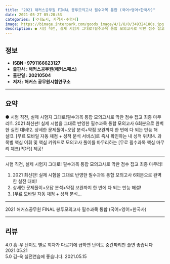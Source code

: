```yaml
---
title: "2021 해커스공무원 FINAL 봉투모의고사 필수과목 통합 (국어+영어+한국사)"
date: 2021-05-27 05:20:53
categories: [국내도서, 자격서-수험서]
image: https://bimage.interpark.com/goods_image/4/1/8/0/349324180s.jpg
description: ● 시험 직전, 실제 시험지 그대로!필수과목 통합 모의고사로 막판 점수 잡고 최종 마무리!1. 2021 최신판! 실제 시험을 그대로 반영한 필수과목 통합 모의고사 6회분으로 완벽한 실전 대비!2. 상세한 문제풀이+오답 분석+약점 보완까지 한 번에 다 되는 만능 해설!3. [무료 모바일
---
```


## **정보**

- **ISBN : 9791166623127**
- **출판사 : 해커스공무원(해커스패스)**
- **출판일 : 20210504**
- **저자 : 해커스 공무원시험연구소**

------



## **요약**

●  시험 직전, 실제 시험지 그대로!필수과목 통합 모의고사로 막판 점수 잡고 최종 마무리!1. 2021 최신판! 실제 시험을 그대로 반영한 필수과목 통합 모의고사 6회분으로 완벽한 실전 대비!2. 상세한 문제풀이+오답 분석+약점 보완까지 한 번에 다 되는 만능 해설!3. [무료 모바일 자동 채점 + 성적 분석 서비스]로 즉시 확인하는 내 성적 위치!4. 과목별 핵심 어휘 및 핵심 키워드로 모의고사 풀이를 마무리하는 [무료 필수과목 핵심 마무리 체크(PDF)] 제공!

------

시험 직전, 실제 시험지 그대로!
필수과목 통합 모의고사로 막판 점수 잡고 최종 마무리!

1. 2021 최신판! 실제 시험을 그대로 반영한 필수과목 통합 모의고사 6회분으로 완벽한 실전 대비!
2. 상세한 문제풀이+오답 분석+약점 보완까지 한 번에 다 되는 만능 해설!
3. [무료 모바일 자동 채점 + 성적 분석... 

------


2021 해커스공무원 FINAL 봉투모의고사 필수과목 통합 (국어+영어+한국사) 

------


## **리뷰** 

4.0 홍-우 난이도 별로 회차가 다르기에 급하면 난이도 중간짜리만 풀면 좋습니다 2021.05.21 <br/>5.0 김-욱 실전연습에 좋습니다. 2021.05.15 <br/>